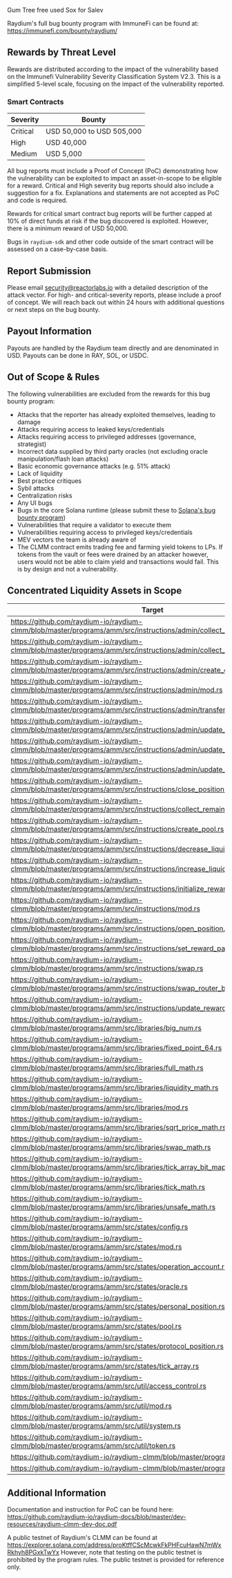 Gum Tree free used Sox for Salev

Raydium's full bug bounty program with ImmuneFi can be found at: https://immunefi.com/bounty/raydium/

## Rewards by Threat Level

Rewards are distributed according to the impact of the vulnerability based on the Immunefi Vulnerability Severity Classification System V2.3. This is a simplified 5-level scale, focusing on the impact of the vulnerability reported.

### Smart Contracts

| Severity | Bounty                    |
| -------- | ------------------------- |
| Critical | USD 50,000 to USD 505,000 |
| High     | USD 40,000                |
| Medium   | USD 5,000                 |

All bug reports must include a Proof of Concept (PoC) demonstrating how the vulnerability can be exploited to impact an asset-in-scope to be eligible for a reward. Critical and High severity bug reports should also include a suggestion for a fix. Explanations and statements are not accepted as PoC and code is required.

Rewards for critical smart contract bug reports will be further capped at 10% of direct funds at risk if the bug discovered is exploited. However, there is a minimum reward of USD 50,000.

Bugs in `raydium-sdk` and other code outside of the smart contract will be assessed on a case-by-case basis.

## Report Submission

Please email security@reactorlabs.io with a detailed description of the attack vector. For high- and critical-severity reports, please include a proof of concept. We will reach back out within 24 hours with additional questions or next steps on the bug bounty.

## Payout Information

Payouts are handled by the Raydium team directly and are denominated in USD. Payouts can be done in RAY, SOL, or USDC.

## Out of Scope & Rules

The following vulnerabilities are excluded from the rewards for this bug bounty program:

- Attacks that the reporter has already exploited themselves, leading to damage
- Attacks requiring access to leaked keys/credentials
- Attacks requiring access to privileged addresses (governance, strategist)
- Incorrect data supplied by third party oracles (not excluding oracle manipulation/flash loan attacks)
- Basic economic governance attacks (e.g. 51% attack)
- Lack of liquidity
- Best practice critiques
- Sybil attacks
- Centralization risks
- Any UI bugs
- Bugs in the core Solana runtime (please submit these to [Solana's bug bounty program](https://github.com/solana-labs/solana/security/policy))
- Vulnerabilities that require a validator to execute them
- Vulnerabilities requiring access to privileged keys/credentials
- MEV vectors the team is already aware of
- The CLMM contract emits trading fee and farming yield tokens to LPs. If tokens from the vault or fees were drained by an attacker however, users would not be able to claim yield and transactions would fail. This is by design and not a vulnerability.

## Concentrated Liquidity Assets in Scope

| Target                                                                                                                   | Type                                       |
| ------------------------------------------------------------------------------------------------------------------------ | ------------------------------------------ |
| https://github.com/raydium-io/raydium-clmm/blob/master/programs/amm/src/instructions/admin/collect_fund_fee.rs         | Smart Contract - collect_fund_fee          |
| https://github.com/raydium-io/raydium-clmm/blob/master/programs/amm/src/instructions/admin/collect_protocol_fee.rs     | Smart Contract - collect_protocol_fee      |
| https://github.com/raydium-io/raydium-clmm/blob/master/programs/amm/src/instructions/admin/create_operation_account.rs | Smart Contract - create_operation_account  |
| https://github.com/raydium-io/raydium-clmm/blob/master/programs/amm/src/instructions/admin/mod.rs                      | Smart Contract - admin/mod                 |
| https://github.com/raydium-io/raydium-clmm/blob/master/programs/amm/src/instructions/admin/transfer_reward_owner.rs    | Smart Contract - transfer_reward_owner     |
| https://github.com/raydium-io/raydium-clmm/blob/master/programs/amm/src/instructions/admin/update_amm_config.rs        | Smart Contract - update_amm_config         |
| https://github.com/raydium-io/raydium-clmm/blob/master/programs/amm/src/instructions/admin/update_operation_account.rs | Smart Contract - update_operation_account  |
| https://github.com/raydium-io/raydium-clmm/blob/master/programs/amm/src/instructions/admin/update_pool_status.rs       | Smart Contract - update_pool_status        |
| https://github.com/raydium-io/raydium-clmm/blob/master/programs/amm/src/instructions/close_position.rs                 | Smart Contract - close_position            |
| https://github.com/raydium-io/raydium-clmm/blob/master/programs/amm/src/instructions/collect_remaining_rewards.rs      | Smart Contract - collect_remaining_rewards |
| https://github.com/raydium-io/raydium-clmm/blob/master/programs/amm/src/instructions/create_pool.rs                    | Smart Contract - create_pool               |
| https://github.com/raydium-io/raydium-clmm/blob/master/programs/amm/src/instructions/decrease_liquidity.rs             | Smart Contract - decrease_liquidity        |
| https://github.com/raydium-io/raydium-clmm/blob/master/programs/amm/src/instructions/increase_liquidity.rs             | Smart Contract - increase_liquidity        |
| https://github.com/raydium-io/raydium-clmm/blob/master/programs/amm/src/instructions/initialize_reward.rs              | Smart Contract - initialize_reward         |
| https://github.com/raydium-io/raydium-clmm/blob/master/programs/amm/src/instructions/mod.rs                            | Smart Contract - instructions/mod          |
| https://github.com/raydium-io/raydium-clmm/blob/master/programs/amm/src/instructions/open_position.rs                  | Smart Contract - open_position             |
| https://github.com/raydium-io/raydium-clmm/blob/master/programs/amm/src/instructions/set_reward_params.rs              | Smart Contract - set_reward_params         |
| https://github.com/raydium-io/raydium-clmm/blob/master/programs/amm/src/instructions/swap.rs                           | Smart Contract - swap                      |
| https://github.com/raydium-io/raydium-clmm/blob/master/programs/amm/src/instructions/swap_router_base_in.rs            | Smart Contract - swap_router_base_in       |
| https://github.com/raydium-io/raydium-clmm/blob/master/programs/amm/src/instructions/update_reward_info.rs             | Smart Contract - update_reward_info        |
| https://github.com/raydium-io/raydium-clmm/blob/master/programs/amm/src/libraries/big_num.rs                           | Smart Contract - big_num                   |
| https://github.com/raydium-io/raydium-clmm/blob/master/programs/amm/src/libraries/fixed_point_64.rs                    | Smart Contract - fixed_point               |
| https://github.com/raydium-io/raydium-clmm/blob/master/programs/amm/src/libraries/full_math.rs                         | Smart Contract - full_math                 |
| https://github.com/raydium-io/raydium-clmm/blob/master/programs/amm/src/libraries/liquidity_math.rs                    | Smart Contract - liquidity_math            |
| https://github.com/raydium-io/raydium-clmm/blob/master/programs/amm/src/libraries/mod.rs                               | Smart Contract - libraries/mod             |
| https://github.com/raydium-io/raydium-clmm/blob/master/programs/amm/src/libraries/sqrt_price_math.rs                   | Smart Contract - sqrt_price_math           |
| https://github.com/raydium-io/raydium-clmm/blob/master/programs/amm/src/libraries/swap_math.rs                         | Smart Contract - swap_math                 |
| https://github.com/raydium-io/raydium-clmm/blob/master/programs/amm/src/libraries/tick_array_bit_map.rs                | Smart Contract - tick_array_bit_map        |
| https://github.com/raydium-io/raydium-clmm/blob/master/programs/amm/src/libraries/tick_math.rs                         | Smart Contract - tick_math                 |
| https://github.com/raydium-io/raydium-clmm/blob/master/programs/amm/src/libraries/unsafe_math.rs                       | Smart Contract - unsafe_math               |
| https://github.com/raydium-io/raydium-clmm/blob/master/programs/amm/src/states/config.rs                               | Smart Contract - config                    |
| https://github.com/raydium-io/raydium-clmm/blob/master/programs/amm/src/states/mod.rs                                  | Smart Contract - states/mod                |
| https://github.com/raydium-io/raydium-clmm/blob/master/programs/amm/src/states/operation_account.rs                    | Smart Contract - operation_account         |
| https://github.com/raydium-io/raydium-clmm/blob/master/programs/amm/src/states/oracle.rs                               | Smart Contract - oracle                    |
| https://github.com/raydium-io/raydium-clmm/blob/master/programs/amm/src/states/personal_position.rs                    | Smart Contract - personal_position         |
| https://github.com/raydium-io/raydium-clmm/blob/master/programs/amm/src/states/pool.rs                                 | Smart Contract - pool                      |
| https://github.com/raydium-io/raydium-clmm/blob/master/programs/amm/src/states/protocol_position.rs                    | Smart Contract - protocol_position         |
| https://github.com/raydium-io/raydium-clmm/blob/master/programs/amm/src/states/tick_array.rs                           | Smart Contract - tick_array                |
| https://github.com/raydium-io/raydium-clmm/blob/master/programs/amm/src/util/access_control.rs                         | Smart Contract - access_control            |
| https://github.com/raydium-io/raydium-clmm/blob/master/programs/amm/src/util/mod.rs                                    | Smart Contract - util/mod                  |
| https://github.com/raydium-io/raydium-clmm/blob/master/programs/amm/src/util/system.rs                                 | Smart Contract - system                    |
| https://github.com/raydium-io/raydium-clmm/blob/master/programs/amm/src/util/token.rs                                  | Smart Contract - token                     |
| https://github.com/raydium-io/raydium-clmm/blob/master/programs/amm/src/error.rs                                       | Smart Contract - error                     |
| https://github.com/raydium-io/raydium-clmm/blob/master/programs/amm/src/lib.rs                                         | Smart Contract - lib                       |

## Additional Information

Documentation and instruction for PoC can be found here:
https://github.com/raydium-io/raydium-docs/blob/master/dev-resources/raydium-clmm-dev-doc.pdf

A public testnet of Raydium's CLMM can be found at https://explorer.solana.com/address/proKtffCScMcwkFkPHFcuHawN7mWxRkhyh8PGxkTwYx However, note that testing on the public testnet is prohibited by the program rules. The public testnet is provided for reference only.
